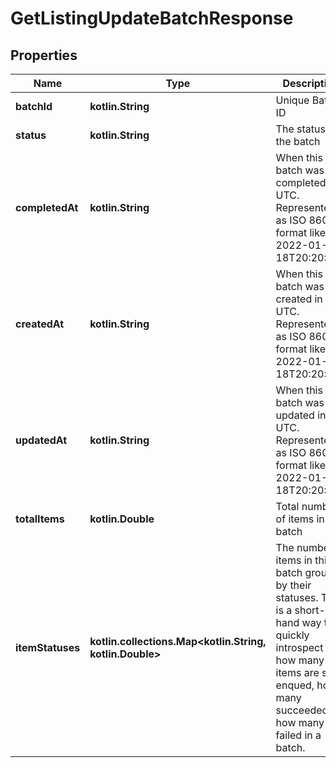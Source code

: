 
# GetListingUpdateBatchResponse

## Properties
| Name | Type | Description | Notes |
| ------------ | ------------- | ------------- | ------------- |
| **batchId** | **kotlin.String** | Unique Batch ID |  |
| **status** | **kotlin.String** | The status of the batch |  |
| **completedAt** | **kotlin.String** | When this batch was completed in UTC. Represented as ISO 8601 format like 2022-01-18T20:20:39Z |  |
| **createdAt** | **kotlin.String** | When this batch was created in UTC. Represented as ISO 8601 format like 2022-01-18T20:20:39Z |  |
| **updatedAt** | **kotlin.String** | When this batch was updated in UTC. Represented as ISO 8601 format like 2022-01-18T20:20:39Z |  |
| **totalItems** | **kotlin.Double** | Total number of items in this batch |  |
| **itemStatuses** | **kotlin.collections.Map&lt;kotlin.String, kotlin.Double&gt;** | The number of items in this batch grouped by their statuses. This is a short-hand way to quickly introspect how many items are still enqued, how many succeeded or how many failed in a batch. |  |



